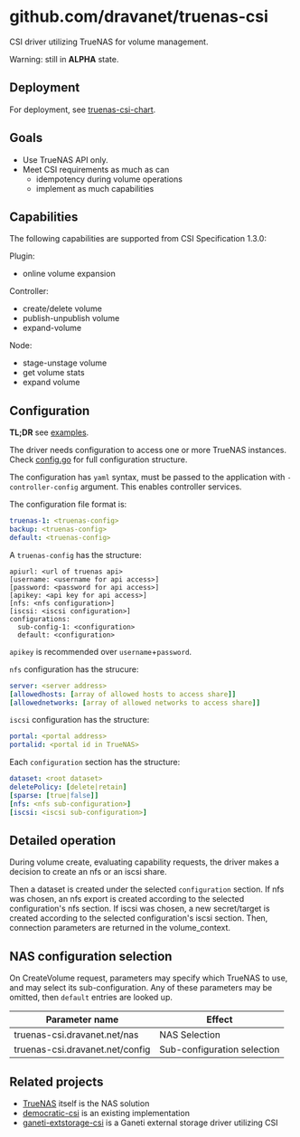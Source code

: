 # github.com/dravanet/truenas-csi

CSI driver utilizing TrueNAS for volume management.

Warning: still in __ALPHA__ state.

## Deployment

For deployment, see [truenas-csi-chart](https://github.com/dravanet/truenas-csi-chart).

## Goals

- Use TrueNAS API only.
- Meet CSI requirements as much as can
  - idempotency during volume operations
  - implement as much capabilities

## Capabilities

The following capabilities are supported from CSI Specification 1.3.0:

Plugin:
- online volume expansion

Controller:
- create/delete volume
- publish-unpublish volume
- expand-volume

Node:
- stage-unstage volume
- get volume stats
- expand volume

## Configuration

__TL;DR__ see [examples](examples).

The driver needs configuration to access one or more TrueNAS instances. Check [config.go](pkg/config/config.go) for full configuration structure.

The configuration has `yaml` syntax, must be passed to the application with `-controller-config` argument. This enables controller services.

The configuration file format is:
```yaml
truenas-1: <truenas-config>
backup: <truenas-config>
default: <truenas-config>
```

A `truenas-config` has the structure:
```
apiurl: <url of truenas api>
[username: <username for api access>]
[password: <password for api access>]
[apikey: <api key for api access>]
[nfs: <nfs configuration>]
[iscsi: <iscsi configuration>]
configurations:
  sub-config-1: <configuration>
  default: <configuration>
```

`apikey` is recommended over `username`+`password`.

`nfs` configuration has the strucure:
```yaml
server: <server address>
[allowedhosts: [array of allowed hosts to access share]]
[allowednetworks: [array of allowed networks to access share]]
```

`iscsi` configuration has the structure:
```yaml
portal: <portal address>
portalid: <portal id in TrueNAS>
```

Each `configuration` section has the structure:
```yaml
dataset: <root dataset>
deletePolicy: [delete|retain]
[sparse: [true|false]]
[nfs: <nfs sub-configuration>]
[iscsi: <iscsi sub-configuration>]
```

## Detailed operation

During volume create, evaluating capability requests, the driver makes a decision to create an nfs or an iscsi share.

Then a dataset is created under the selected `configuration` section. If nfs was chosen, an nfs export is created according to the selected configuration's nfs section. If iscsi was chosen, a new secret/target is created according to the selected configuration's iscsi section. Then, connection parameters are returned in the volume_context.

## NAS configuration selection

On CreateVolume request, parameters may specify which TrueNAS to use, and may select its sub-configuration. Any of these parameters may be omitted, then `default` entries are looked up.

Parameter name | Effect
---------------|--------
truenas-csi.dravanet.net/nas | NAS Selection
truenas-csi.dravanet.net/config | Sub-configuration selection

## Related projects

- [TrueNAS](https://www.truenas.com/) itself is the NAS solution
- [democratic-csi](https://github.com/democratic-csi/democratic-csi) is an existing implementation
- [ganeti-extstorage-csi](https://github.com/dravanet/ganeti-extstorage-csi) is a Ganeti external storage driver utilizing CSI
